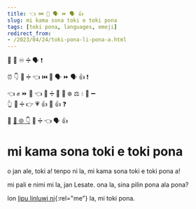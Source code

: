 ```yaml
---
title: 👈 ⏮️ 🧠 🗣 ⏩ 🗣 👍
slug: mi kama sona toki e toki pona
tags: [toki pona, languages, emoji]
redirect_from:
- /2023/04/24/toki-pona-li-pona-a.html
---
```


👋 👤 ♾️ ➗️ 🗣 ❗️  

⏰ 👇 🔼 ➗️ 👈 ⏮️ 🧠 🗣 ⏩ 🗣 👍 ❗️  

👈 ✊ ⏩ 💬 👈 🔼 ➗️ 👤 🔣 ❄️  ⚖️  💧 🔣 ➖️  
👆 🔼 ➗️ 👉 💗 👍 🚫 👍 ❓  

📍 [📄 🌐 👇](https://toki.social/@lesate) 🔼 ➗️ 👈 🗣 👍  

# mi kama sona toki e toki pona

o jan ale, toki a! tenpo ni la, mi kama sona toki e toki pona a!

mi pali e nimi mi la, jan Lesate. ona la, sina pilin pona ala pona?

lon [lipu linluwi ni](https://toki.social/@lesate){:rel="me"} la, mi toki pona.
